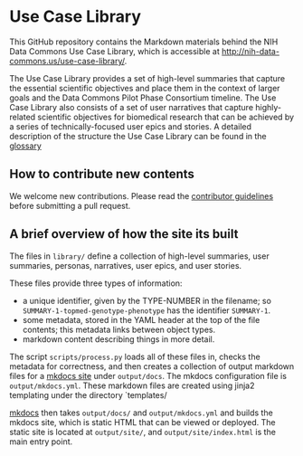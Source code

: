 # Use Case Library

This GitHub repository contains the Markdown materials behind the NIH Data Commons Use Case Library, which is accessible at <http://nih-data-commons.us/use-case-library/>.

The Use Case Library provides a set of high-level summaries that capture the essential scientific objectives and place them in the context of larger goals and the Data Commons Pilot Phase Consortium timeline. The Use Case Library also consists of a set of user narratives that capture highly-related scientific objectives for biomedical research that can be achieved by a series of technically-focused user epics and stories. A detailed description of the structure the Use Case Library can be found in the [glossary](./templates/glossary.md)

## How to contribute new contents

We welcome new contributions. 
Please read the [contributor guidelines](./templates/CONTRIBUTING.md) before submitting a pull request. 

## A brief overview of how the site its built

The files in `library/` define a collection of high-level summaries,
user summaries, personas, narratives, user epics, and user stories.

These files provide three types of information:
* a unique identifier, given by the TYPE-NUMBER in the filename; so `SUMMARY-1-topmed-genotype-phenotype` has the identifier `SUMMARY-1`.
* some metadata, stored in the YAML header at the top of the file contents; this metadata links between object types.
* markdown content describing things in more detail.

The script `scripts/process.py` loads all of these files in, checks
the metadata for correctness, and then creates a collection of output
markdown files for a [mkdocs site](https://www.mkdocs.org/) under
`output/docs`. The mkdocs configuration file is `output/mkdocs.yml`.
These markdown files are created using jinja2 templating under the
directory `templates/

[mkdocs](https://www.mkdocs.org/) then takes `output/docs/` and
`output/mkdocs.yml` and builds the mkdocs site, which is static HTML
that can be viewed or deployed.  The static site is located at
`output/site/`, and `output/site/index.html` is the main entry point.